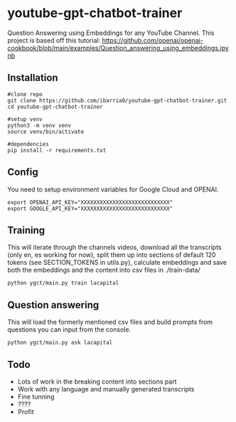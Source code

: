 # youtube-gpt-chatbot-trainer

Question Answering using Embeddings for any YouTube Channel. This project is based off this tutorial: https://github.com/openai/openai-cookbook/blob/main/examples/Question_answering_using_embeddings.ipynb

## Installation
```
#clone repo
git clone https://github.com/ibarria0/youtube-gpt-chatbot-trainer.git
cd youtube-gpt-chatbot-trainer

#setup venv
python3 -m venv venv
source venv/bin/activate

#dependencies
pip install -r requirements.txt
```

## Config
You need to setup environment variables for Google Cloud and OPENAI.
```
export OPENAI_API_KEY="XXXXXXXXXXXXXXXXXXXXXXXXXXXX"
export GOOGLE_API_KEY="XXXXXXXXXXXXXXXXXXXXXXXXXXXX"
```

## Training
This will iterate through the channels videos, download all the transcripts (only en, es working for now), split them up into sections of default 120 tokens (see SECTION_TOKENS in utils.py), calculate embeddings and save both the embeddings and the content into csv files in ./train-data/
```
python ygct/main.py train lacapital
```
## Question answering
This will load the formerly mentioned csv files and build prompts from questions you can input from the console.
```
python ygct/main.py ask lacapital
```
## Todo
- Lots of work in the breaking content into sections part
- Work with any language and manually generated transcripts
- Fine tunning
-  ????
- Profit
